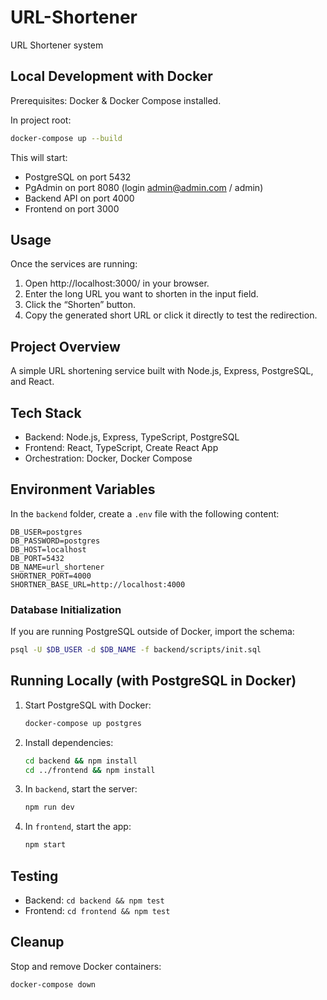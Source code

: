# URL-Shortener

URL Shortener system

## Local Development with Docker

Prerequisites: Docker & Docker Compose installed.

In project root:

```bash
docker-compose up --build
```

This will start:

- PostgreSQL on port 5432
- PgAdmin on port 8080 (login admin@admin.com / admin)
- Backend API on port 4000
- Frontend on port 3000

## Usage

Once the services are running:

1. Open http://localhost:3000/ in your browser.
2. Enter the long URL you want to shorten in the input field.
3. Click the “Shorten” button.
4. Copy the generated short URL or click it directly to test the redirection.

## Project Overview

A simple URL shortening service built with Node.js, Express, PostgreSQL, and React.

## Tech Stack

- Backend: Node.js, Express, TypeScript, PostgreSQL
- Frontend: React, TypeScript, Create React App
- Orchestration: Docker, Docker Compose

## Environment Variables

In the `backend` folder, create a `.env` file with the following content:

```
DB_USER=postgres
DB_PASSWORD=postgres
DB_HOST=localhost
DB_PORT=5432
DB_NAME=url_shortener
SHORTNER_PORT=4000
SHORTNER_BASE_URL=http://localhost:4000
```

### Database Initialization

If you are running PostgreSQL outside of Docker, import the schema:

```bash
psql -U $DB_USER -d $DB_NAME -f backend/scripts/init.sql
```

## Running Locally (with PostgreSQL in Docker)

1. Start PostgreSQL with Docker:

   ```bash
   docker-compose up postgres
   ```

2. Install dependencies:

   ```bash
   cd backend && npm install
   cd ../frontend && npm install
   ```

3. In `backend`, start the server:

   ```bash
   npm run dev
   ```

4. In `frontend`, start the app:
   ```bash
   npm start
   ```

## Testing

- Backend: `cd backend && npm test`
- Frontend: `cd frontend && npm test`

## Cleanup

Stop and remove Docker containers:

```bash
docker-compose down
```
